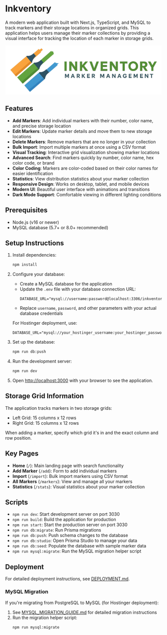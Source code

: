 # Inkventory

A modern web application built with Next.js, TypeScript, and MySQL to track markers and their storage locations in organized grids. This application helps users manage their marker collections by providing a visual interface for tracking the location of each marker in storage grids.

![Inkventory](/public/inkventory-logo.png)

## Features

- **Add Markers**: Add individual markers with their number, color name, and precise storage location
- **Edit Markers**: Update marker details and move them to new storage locations
- **Delete Markers**: Remove markers that are no longer in your collection
- **Bulk Import**: Import multiple markers at once using a CSV format
- **Visual Tracking**: Interactive grid visualization showing marker locations
- **Advanced Search**: Find markers quickly by number, color name, hex color code, or brand
- **Color Coding**: Markers are color-coded based on their color names for easier identification
- **Statistics**: View distribution statistics about your marker collection
- **Responsive Design**: Works on desktop, tablet, and mobile devices
- **Modern UI**: Beautiful user interface with animations and transitions
- **Dark Mode Support**: Comfortable viewing in different lighting conditions

## Prerequisites

- Node.js (v16 or newer)
- MySQL database (5.7+ or 8.0+ recommended)

## Setup Instructions

1. Install dependencies:
   ```bash
   npm install
   ```

2. Configure your database:
   - Create a MySQL database for the application
   - Update the `.env` file with your database connection URL:
     ```
     DATABASE_URL="mysql://username:password@localhost:3306/inkventory"
     ```
   - Replace `username`, `password`, and other parameters with your actual database credentials
   
   For Hostinger deployment, use:
     ```
     DATABASE_URL="mysql://your_hostinger_username:your_hostinger_password@your_hostinger_hostname:3306/your_hostinger_database"
     ```

3. Set up the database:
   ```bash
   npm run db:push
   ```

4. Run the development server:
   ```bash
   npm run dev
   ```

5. Open [http://localhost:3000](http://localhost:3000) with your browser to see the application.

## Storage Grid Information

The application tracks markers in two storage grids:
- Left Grid: 15 columns x 12 rows
- Right Grid: 15 columns x 12 rows

When adding a marker, specify which grid it's in and the exact column and row position.

## Key Pages

- **Home** (`/`): Main landing page with search functionality
- **Add Marker** (`/add`): Form to add individual markers
- **Import** (`/import`): Bulk import markers using CSV format
- **All Markers** (`/markers`): View and manage all your markers
- **Statistics** (`/stats`): Visual statistics about your marker collection

## Scripts

- `npm run dev`: Start development server on port 3030
- `npm run build`: Build the application for production
- `npm run start`: Start the production server on port 3030
- `npm run db:migrate`: Run Prisma migrations
- `npm run db:push`: Push schema changes to the database
- `npm run db:studio`: Open Prisma Studio to manage your data
- `npm run db:seed`: Populate the database with sample marker data
- `npm run mysql:migrate`: Run the MySQL migration helper script

## Deployment

For detailed deployment instructions, see [DEPLOYMENT.md](DEPLOYMENT.md).

### MySQL Migration

If you're migrating from PostgreSQL to MySQL (for Hostinger deployment):

1. See [MYSQL_MIGRATION_GUIDE.md](MYSQL_MIGRATION_GUIDE.md) for detailed migration instructions
2. Run the migration helper script:
   ```bash
   npm run mysql:migrate
   ```
